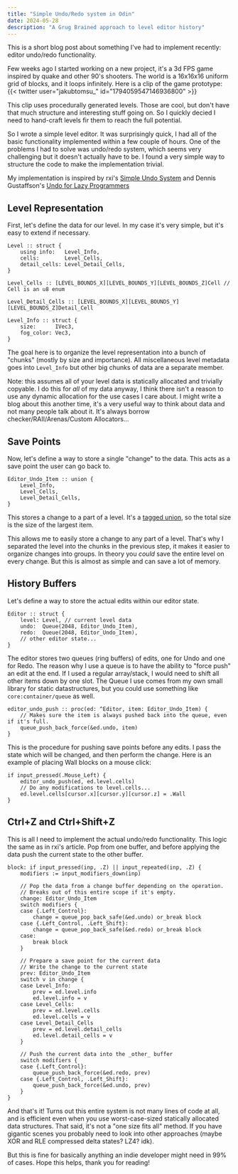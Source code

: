 ```yaml
---
title: "Simple Undo/Redo system in Odin"
date: 2024-05-28
description: "A Grug Brained approach to level editor history"
---
```


This is a short blog post about something I've had to implement recently: editor undo/redo functionality.

Few weeks ago I started working on a new project, it's a 3d FPS game inspired by quake and other 90's shooters.
The world is a 16x16x16 uniform grid of blocks, and it loops infinitely. Here is a clip of the game prototype:
{{< twitter user="jakubtomsu_" id="1794059547146936800" >}}

This clip uses procedurally generated levels. Those are cool, but don't have that much structure and interesting stuff going on. So I quickly decied I need to hand-craft levels fir them to reach the full potential.

So I wrote a simple level editor. It was surprisingly quick, I had all of the basic functionality implemented within a few couple of hours. One of the problems I had to solve was undo/redo system, which seems very challenging but it doesn't actually have to be. I found a very simple way to structure the code to make the implementation trivial.

My implementation is inspired by rxi's [Simple Undo System](https://rxi.github.io/a_simple_undo_system.html) and Dennis Gustaffson's [Undo for Lazy Programmers](https://blog.voxagon.se/2018/07/10/undo-for-lazy-programmers.html)

## Level Representation
First, let's define the data for our level. In my case it's very simple, but it's easy to extend if necessary.
```odin
Level :: struct {
    using info:   Level_Info,
    cells:        Level_Cells,
    detail_cells: Level_Detail_Cells,
}

Level_Cells :: [LEVEL_BOUNDS_X][LEVEL_BOUNDS_Y][LEVEL_BOUNDS_Z]Cell // Cell is an u8 enum

Level_Detail_Cells :: [LEVEL_BOUNDS_X][LEVEL_BOUNDS_Y][LEVEL_BOUNDS_Z]Detail_Cell

Level_Info :: struct {
    size:      IVec3,
    fog_color: Vec3,
}
```

The goal here is to organize the level representation into a bunch of "chunks" (mostly by size and importance). All miscellaneous level metadata goes into `Level_Info` but other big chunks of data are a separate member.

Note: this assumes all of your level data is statically allocated and trivially copyable. I do this for _all_ of my data anyway, I think there isn't a reason to use any dynamic allocation for the use cases I care about. I might write a blog about this another time, it's a very useful way to think about data and not many people talk about it. It's always borrow checker/RAII/Arenas/Custom Allocators...

## Save Points
Now, let's define a way to store a single "change" to the data. This acts as a save point the user can go back to.

```odin
Editor_Undo_Item :: union {
    Level_Info,
    Level_Cells,
    Level_Detail_Cells,
}
```

This stores a change to a part of a level. It's a [tagged union](https://odin-lang.org/docs/overview/#unions), so the total size is the size of the largest item.

This allows me to easily store a change to any part of a level. That's why I separated the level into the chunks in the previous step, it makes it easier to organize changes into groups. In theory you _could_ save the entire level on every change. But this is almost as simple and can save a lot of memory.

## History Buffers
Let's define a way to store the actual edits within our editor state.

```odin
Editor :: struct {
    level: Level, // current level data
    undo:  Queue(2048, Editor_Undo_Item),
    redo:  Queue(2048, Editor_Undo_Item),
    // other editor state...
}
```

The editor stores two queues (ring buffers) of edits, one for Undo and one for Redo. The reason why I use a queue is to have the ability to "force push" an edit at the end. If I used a regular array/stack, I would need to shift all other items down by one slot. The Queue I use comes from my own small library for static datastructures, but you could use something like `core:container/queue` as well.

```odin
editor_undo_push :: proc(ed: ^Editor, item: Editor_Undo_Item) {
    // Makes sure the item is always pushed back into the queue, even if it's full.
    queue_push_back_force(&ed.undo, item)
}
```

This is the procedure for pushing save points before any edits. I pass the state which will be changed, and then perform the change. Here is an example of placing Wall blocks on a mouse click:

```odin
if input_pressed(.Mouse_Left) {
    editor_undo_push(ed, ed.level.cells)
    // Do any modifications to level.cells...
    ed.level.cells[cursor.x][cursor.y][cursor.z] = .Wall
}
```

## Ctrl+Z and Ctrl+Shift+Z
This is all I need to implement the actual undo/redo functionality. This logic the same as in rxi's article. Pop from one buffer, and before applying the data push the current state to the other buffer.

```odin
block: if input_pressed(inp, .Z) || input_repeated(inp, .Z) {
    modifiers := input_modifiers_down(inp)
    
    // Pop the data from a change buffer depending on the operation.
    // Breaks out of this entire scope if it's empty.
    change: Editor_Undo_Item
    switch modifiers {
    case {.Left_Control}:
        change = queue_pop_back_safe(&ed.undo) or_break block
    case {.Left_Control, .Left_Shift}:
        change = queue_pop_back_safe(&ed.redo) or_break block
    case:
        break block
    }
    
    // Prepare a save point for the current data
    // Write the change to the current state
    prev: Editor_Undo_Item
    switch v in change {
    case Level_Info:
        prev = ed.level.info
        ed.level.info = v
    case Level_Cells:
        prev = ed.level.cells
        ed.level.cells = v
    case Level_Detail_Cells
        prev = ed.level.detail_cells
        ed.level.detail_cells = v
    }
    
    // Push the current data into the _other_ buffer
    switch modifiers {
    case {.Left_Control}:
        queue_push_back_force(&ed.redo, prev)
    case {.Left_Control, .Left_Shift}:
        queue_push_back_force(&ed.undo, prev)
    }
}
```

And that's it! Turns out this entire system is not many lines of code at all, and is efficient even when you use worst-case-sized statically allocated data structures. That said, it's not a "one size fits all" method. If you have gigantic scenes you probably need to look into other approaches (maybe XOR and RLE compressed delta states? LZ4? idk).

But this is fine for basically anything an indie developer might need in 99% of cases. Hope this helps, thank you for reading!